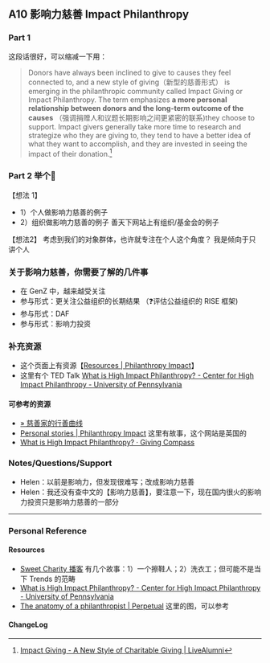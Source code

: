 ## A10 影响力慈善 Impact Philanthropy

### Part 1 
这段话很好，可以缩减一下用：
> Donors have always been inclined to give to causes they feel connected to, and a new style of giving（新型的慈善形式） is emerging in the philanthropic community called Impact Giving or Impact Philanthropy. The term emphasizes **a more personal relationship between donors and the long-term outcome of the causes** （强调捐赠人和议题长期影响之间更紧密的联系)they choose to support. Impact givers generally take more time to research and strategize who they are giving to, they tend to have a better idea of what they want to accomplish, and they are invested in seeing the impact of their donation.[^1]

### Part 2 举个🌰
【想法 1】

- 1）个人做影响力慈善的例子
- 2）组织做影响力慈善的例子
善天下网站上有组织/基金会的例子

【想法2】
考虑到我们的对象群体，也许就专注在个人这个角度？
我是倾向于只讲个人


### 关于影响力慈善，你需要了解的几件事
- 在 GenZ 中，越来越受关注
- 参与形式：更关注公益组织的长期结果 （❓评估公益组织的 RISE 框架)
- 参与形式：DAF
- 参与形式：影响力投资


### 补充资源
- 这个页面上有资源【[Resources | Philanthropy Impact](https://www.philanthropy-impact.org/resources?f[0]=type%3Abook&f[1]=type%3Abook_review&f[2]=type%3Anotice)】
- 这里有个 TED Talk [What is High Impact Philanthropy? - Center for High Impact Philanthropy - University of Pennsylvania](https://www.impact.upenn.edu/what-we-do/what-is-high-impact-philanthropy/)

#### 可参考的资源
[^1]: [Impact Giving - A New Style of Charitable Giving | LiveAlumni](https://www.livealumni.com/2018/03/21/impact-giving-a-new-style-of-charitable-giving/)
- [» 慈善家的行善曲线](http://www.gpcommon.org/ch/2014/10/30/philanthropic-curve/)
- [Personal stories | Philanthropy Impact](https://www.philanthropy-impact.org/inspiration/personal-stories) 这里有故事，这个网站是英国的
- [What is High Impact Philanthropy? · Giving Compass](https://givingcompass.org/high-impact-giving/what-is-high-impact-philanthropy/)



### Notes/Questions/Support
- Helen：以前是影响力，但发现很难写；改成影响力慈善
- Helen：我还没有查中文的【影响力慈善】，要注意一下，现在国内很火的影响力投资只是影响力慈善的一部分

------


###  Personal Reference
#### Resources
- [Sweet Charity 播客](https://www.philanthropyroundtable.org/home/resources/podcasts) 有几个故事：1）一个擦鞋人；2）洗衣工；但可能不是当下 Trends 的范畴
- [What is High Impact Philanthropy? - Center for High Impact Philanthropy - University of Pennsylvania](https://www.impact.upenn.edu/what-we-do/what-is-high-impact-philanthropy/)
- [The anatomy of a philanthropist | Perpetual](https://www.perpetual.com.au/insights/impact-mar-2016-the-anatomy-of-philanthropist) 这里的图，可以参考

#### ChangeLog
